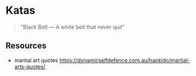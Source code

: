 # Katas

> "Black Belt — A white belt that never quit"

## Resources

* martial art quotes
https://dynamicselfdefence.com.au/hapkido/martial-arts-quotes/
